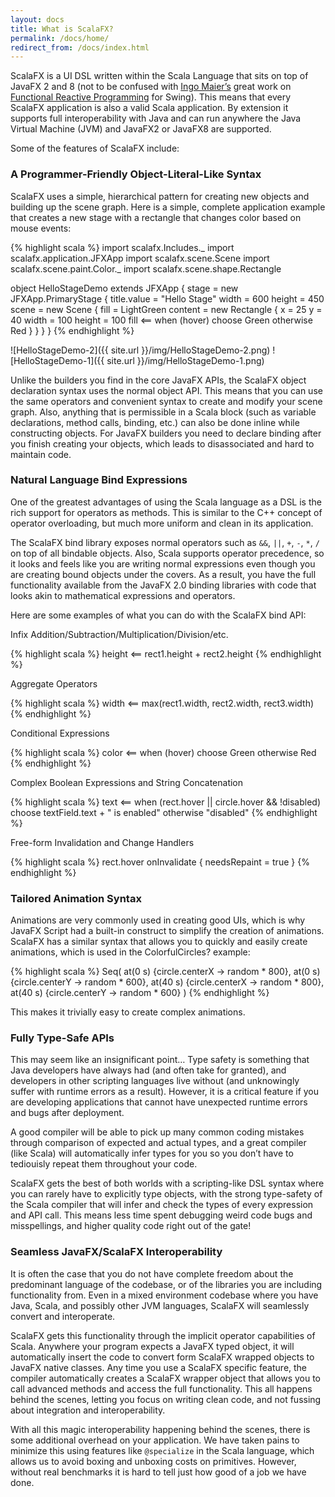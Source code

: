 ```yaml
---
layout: docs
title: What is ScalaFX?
permalink: /docs/home/
redirect_from: /docs/index.html
---
```


ScalaFX is a UI DSL written within the Scala Language that sits on top of JavaFX 2 and 8 (not to be confused with [Ingo Maier’s](http://people.epfl.ch/ingo.maier) great work on [Functional Reactive Programming](http://lamp.epfl.ch/~imaier/pub/DeprecatingObserversTR2010.pdf) for Swing). 
This means that every ScalaFX application is also a valid Scala application. By extension it supports full interoperability with Java and can run anywhere the Java Virtual Machine (JVM) and JavaFX2 or JavaFX8 are supported.

Some of the features of ScalaFX include:

### A Programmer-Friendly Object-Literal-Like Syntax

ScalaFX uses a simple, hierarchical pattern for creating new objects and building up the scene graph. Here is a simple, complete application example that creates a new stage with a rectangle that changes color based on mouse events:

{% highlight scala %}
import scalafx.Includes._
import scalafx.application.JFXApp
import scalafx.scene.Scene
import scalafx.scene.paint.Color._
import scalafx.scene.shape.Rectangle

object HelloStageDemo extends JFXApp {
  stage = new JFXApp.PrimaryStage {
    title.value = "Hello Stage"
    width = 600
    height = 450
    scene = new Scene {
      fill = LightGreen
      content = new Rectangle {
        x = 25
        y = 40
        width = 100
        height = 100
        fill <== when (hover) choose Green otherwise Red
      }
    }
  }
}
{% endhighlight %}

![HelloStageDemo-2]({{ site.url }}/img/HelloStageDemo-2.png) ![HelloStageDemo-1]({{ site.url }}/img/HelloStageDemo-1.png) 

Unlike the builders you find in the core JavaFX APIs, the ScalaFX object declaration syntax uses the normal object API. This means that you can use the same operators and convenient syntax to create and modify your scene graph. Also, anything that is permissible in a Scala block (such as variable declarations, method calls, binding, etc.) can also be done inline while constructing objects. For JavaFX builders you need to declare binding after you finish creating your objects, which leads to disassociated and hard to maintain code.

### Natural Language Bind Expressions

One of the greatest advantages of using the Scala language as a DSL is the rich support for operators as methods. This is similar to the C++ concept of operator overloading, but much more uniform and clean in its application.

The ScalaFX bind library exposes normal operators such as `&&`, `||`, `+`, `-`, `*`, `/` on top of all bindable objects. Also, Scala supports operator precedence, so it looks and feels like you are writing normal expressions even though you are creating bound objects under the covers. As a result, you have the full functionality available from the JavaFX 2.0 binding libraries with code that looks akin to mathematical expressions and operators.

Here are some examples of what you can do with the ScalaFX bind API:

Infix Addition/Subtraction/Multiplication/Division/etc.

{% highlight scala %}
height <== rect1.height + rect2.height
{% endhighlight %}

Aggregate Operators

{% highlight scala %}
width <== max(rect1.width, rect2.width, rect3.width)
{% endhighlight %}

Conditional Expressions

{% highlight scala %}
color <== when (hover) choose Green otherwise Red
{% endhighlight %}

Complex Boolean Expressions and String Concatenation

{% highlight scala %}
text <== when (rect.hover || circle.hover && !disabled) 
           choose textField.text + " is enabled" 
           otherwise "disabled"
{% endhighlight %}

Free-form Invalidation and Change Handlers

{% highlight scala %}
rect.hover onInvalidate {
  needsRepaint = true
}
{% endhighlight %}

### Tailored Animation Syntax

Animations are very commonly used in creating good UIs, which is why JavaFX Script had a built-in construct to simplify the creation of animations. ScalaFX has a similar syntax that allows you to quickly and easily create animations, which is used in the ColorfulCircles? example:

{% highlight scala %}
Seq(
  at(0 s) {circle.centerX -> random * 800},
  at(0 s) {circle.centerY -> random * 600},
  at(40 s) {circle.centerX -> random * 800},
  at(40 s) {circle.centerY -> random * 600}
)
{% endhighlight %}

This makes it trivially easy to create complex animations.

### Fully Type-Safe APIs

This may seem like an insignificant point… Type safety is something that Java developers have always had (and often take for granted), and developers in other scripting languages live without (and unknowingly suffer with runtime errors as a result). However, it is a critical feature if you are developing applications that cannot have unexpected runtime errors and bugs after deployment.

A good compiler will be able to pick up many common coding mistakes through comparison of expected and actual types, and a great compiler (like Scala) will automatically infer types for you so you don’t have to tediouisly repeat them throughout your code.

ScalaFX gets the best of both worlds with a scripting-like DSL syntax where you can rarely have to explicitly type objects, with the strong type-safety of the Scala compiler that will infer and check the types of every expression and API call. This means less time spent debugging weird code bugs and misspellings, and higher quality code right out of the gate!

### Seamless JavaFX/ScalaFX Interoperability

It is often the case that you do not have complete freedom about the predominant language of the codebase, or of the libraries you are including functionality from. Even in a mixed environment codebase where you have Java, Scala, and possibly other JVM languages, ScalaFX will seamlessly convert and interoperate.

ScalaFX gets this functionality through the implicit operator capabilities of Scala. Anywhere your program expects a JavaFX typed object, it will automatically insert the code to convert form ScalaFX wrapped objects to JavaFX native classes. Any time you use a ScalaFX specific feature, the compiler automatically creates a ScalaFX wrapper object that allows you to call advanced methods and access the full functionality. This all happens behind the scenes, letting you focus on writing clean code, and not fussing about integration and interoperability.

With all this magic interoperability happening behind the scenes, there is some additional overhead on your application. We have taken pains to minimize this using features like `@specialize` in the Scala language, which allows us to avoid boxing and unboxing costs on primitives. However, without real benchmarks it is hard to tell just how good of a job we have done.